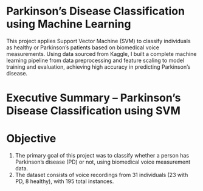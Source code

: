 # Parkinson’s Disease Classification using Machine Learning
This project applies Support Vector Machine (SVM) to classify individuals as healthy or Parkinson’s patients based on biomedical voice measurements. Using data sourced from Kaggle, I built a complete machine learning pipeline from data preprocessing and feature scaling to model training and evaluation, achieving high accuracy in predicting Parkinson’s disease.

# Executive Summary – Parkinson’s Disease Classification using SVM

# Objective
1.	The primary goal of this project was to classify whether a person has Parkinson’s disease (PD) or not, using biomedical voice measurement data.
2.	The dataset consists of voice recordings from 31 individuals (23 with PD, 8 healthy), with 195 total instances.
    
   	
